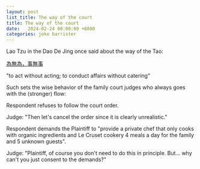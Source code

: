 ```yaml
---
layout: post
list_title: The way of the court
title: The way of the court
date:   2024-02-24 00:00:00 +0800
categories: joke barrister
---
```


Lao Tzu in the Dao De Jing once said about the way of the Tao:

[為無為，事無事](https://ctext.org/dictionary.pl?if=en&id=11654)

"to act without acting; to conduct affairs without catering"

Such sets the wise behavior of the family court judges who always goes with
the (stronger) flow:

Respondent refuses to follow the court order.

Judge: "Then let's cancel the order since it is clearly unrealistic."

Respondent demands the Plaintiff to "provide a private chef that only cooks with
organic ingredients and Le Cruset cookery 4 meals a day for the family and 5
unknown guests".

Judge: "Plaintiff, of course you don't need to do this in principle. But... why
can't you just consent to the demands?"
